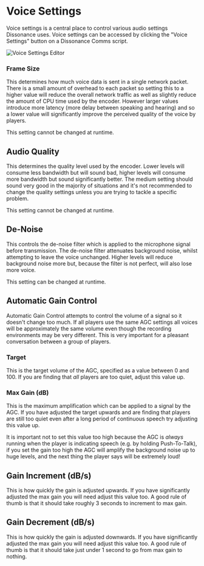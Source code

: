 # Voice Settings

Voice settings is a central place to control various audio settings Dissonance uses. Voice settings can be accessed by clicking the "Voice Settings" button on a Dissonance Comms script.

![Voice Settings Editor](/images/VoiceSettings_Editor.png)

### Frame Size

This determines how much voice data is sent in a single network packet. There is a small amount of overhead to each packet so setting this to a higher value will reduce the overall network traffic as well as slightly reduce the amount of CPU time used by the encoder. However larger values introduce more latency (more delay between speaking and hearing) and so a lower value will significantly improve the perceived quality of the voice by players.

This setting cannot be changed at runtime.

## Audio Quality

This determines the quality level used by the encoder. Lower levels will consume less bandwidth but will sound bad, higher levels will consume more bandwidth but sound significantly better. The medium setting should sound very good in the majority of situations and it's not recommended to change the quality settings unless you are trying to tackle a specific problem.

This setting cannot be changed at runtime.

## De-Noise

This controls the de-noise filter which is applied to the microphone signal before transmission. The de-noise filter attenuates background noise, whilst attempting to leave the voice unchanged. Higher levels will reduce background noise more but, because the filter is not perfect, will also lose more voice.

This setting can be changed at runtime.

## Automatic Gain Control

Automatic Gain Control attempts to control the volume of a signal so it doesn't change too much. If all players use the same AGC settings all voices will be approximately the same volume even though the recording environments may be very different. This is very important for a pleasant conversation between a group of players.

### Target

This is the target volume of the AGC, specified as a value between 0 and 100. If you are finding that *all* players are too quiet, adjust this value up.

### Max Gain (dB)

This is the maximum amplification which can be applied to a signal by the AGC. If you have adjusted the target upwards and are finding that players are still too quiet even after a long period of continuous speech try adjusting this value up.

It is important not to set this value too high because the AGC is *always* running when the player is indicating speech (e.g. by holding Push-To-Talk), if you set the gain too high the AGC will amplify the background noise up to huge levels, and the next thing the player says will be extremely loud!

## Gain Increment (dB/s)

This is how quickly the gain is adjusted upwards. If you have significantly adjusted the max gain you will need adjust this value too. A good rule of thumb is that it should take roughly 3 seconds to increment to max gain.

## Gain Decrement (dB/s)

This is how quickly the gain is adjusted downwards. If you have significantly adjusted the max gain you will need adjust this value too. A good rule of thumb is that it should take just under 1 second to go from max gain to nothing.
